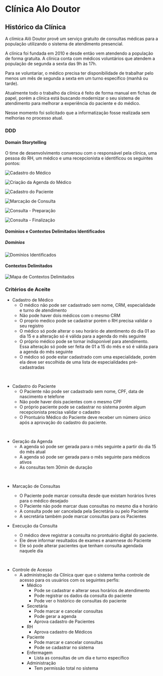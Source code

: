 # Clínica Alo Doutor


## Histórico da Clínica

A clímica Alô Doutor provê um serviço gratuito de consultas médicas para a população utilizando o sistema de atendimento presencial. 

A  clínica foi fundada em 2010 e desde então vem atendendo a população de forma gratuita. A clínica conta com médicos voluntários que atendem a população de segunda a sexta das 9h às 17h. 

Para se voluntariar, o médico precisa ter disponibilidade de trabalhar pelo menos um mês de segunda a sexta em um turno específico (manhã ou tarde).

Atualmente todo o trabalho da clínica é feito de forma manual em fichas de papel, porém a clínica está buscando modernizar o seu sistema de atendimento para melhorar a experiência do paciente e do médico.

Nesse momento foi solicitado que a informatização fosse realizada sem melhorias no processo atual. 


### DDD

#### Domain Storytelling

O time de desenvolvimento conversou com o responsável pela clínica, uma pessoa do RH, um médico e uma recepcionista e identificou os seguintes pontos:

![Cadastro do Médico](./imagens/01-CadastroMedico.png)

![Criação da Agenda do Médico](./imagens/02-CriacaoAgendaMedico.png)

![Cadastro do Paciente](./imagens/03-CadastroPaciente.png)

![Marcação de Consulta](./imagens/04-MarcacaoConsulta.png)

![Consulta - Preparação](./imagens/05-ConsultaPreparacao.png)

![Consulta - Finalização](./imagens/06-ConsultaFinalizacao.png)


#### Domínios e Contextos Delimitados Identificados

##### Domínios

![Domínios Identificados](./imagens/dominiosAloDoutor.png)



#### Contextos Delimitados

![Mapa de Contextos Delimitados](./imagens/mapaContextos.png)


### Critérios de Aceite

- Cadastro de Médico 
    - O médico não pode ser cadastrado sem nome, CRM, especialidade e turno de atendimento
    - Não pode haver dois médicos com o mesmo CRM
    - O proprio medico pode se cadastrar porém o RH precisa validar o seu registro
    - O médico só pode alterar o seu horário de atentimento do dia 01 ao dia 15 e a alteração só é válida para a agenda do mês seguinte
    - O próprio médico pode se tornar indisponível para atendimento. Essa alteração só pode ser feita de 01 a 15 do mês e só é válida para a agenda do mês seguinte
    - O médico só pode estar cadastrado com uma especialidade, porém ela deve ser escolhida de uma lista de especialidades pré-cadastradas

</br>

- Cadastro do Paciente
    - O Paciente não pode ser cadastrado sem nome, CPF, data de nascimento e telefone
    - Não pode haver dois pacientes com o mesmo CPF
    - O próprio paciente pode se cadastrar no sistema porém algum recepcionista precisa validar o cadastro
    - O Prontuário Médico do Paciente deve receber um número único após a aprovação do cadastro do paciente.
    
<br>

- Geração da Agenda
    - A agenda só pode ser gerada para o mês seguinte a partir do dia 15 do mês atual
    - A agenda só pode ser gerada para o mês seguinte para médicos ativos
    - As consultas tem 30min de duração

<br>

- Marcação de Consultas
    - O Paciente pode marcar consulta desde que existam horários livres para o médico desejado
    - O Paciente não pode marcar duas consultas no mesmo dia e horário
    - A consulta pode ser cancelada pela Secretária ou pelo Paciente
    - A secretária também pode marcar consultas para os Pacientes


- Execução da Consulta
    - O médico deve registrar a consulta no prontuário digital do paciente.
    - Ele deve informar resultados de exames e anamnese do Paciente
    - Ele só pode alterar pacientes que tenham consulta agendada naquele dia

<br>

- Controle de Acesso
    - A administração da Clínica quer que o sistema tenha controle de acesso para os usuários com os seguintes perfis:
        - Médico
            - Pode se cadastrar e alterar seus horários de atendimento
            - Pode registrar os dados da consulta do paciente
            - Pode ver o histórico de consultas do paciente
        - Secretária
            - Pode marcar e cancelar consultas
            - Pode gerar a agenda
            - Aprova cadastro de Pacientes
        - RH
            - Aprova cadastro de Médicos            
        - Paciente
            - Pode marcar e cancelar consultas
            - Pode se cadastrar no sistema
        - Enfermagem
            - Lista as consultas de um dia e turno específico            
        - Administração
            - Tem permissão total no sistema


